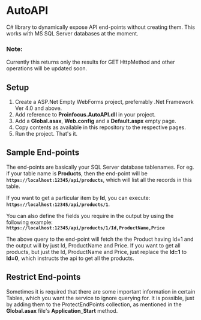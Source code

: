 # AutoAPI
C# library to dynamically expose API end-points without creating them. This works with MS SQL Server databases at the moment. 

### Note:
Currently this returns only the results for GET HttpMethod and other operations will be updated soon.

## Setup
1. Create a ASP.Net Empty WebForms project, preferrably .Net Framework Ver 4.0 and above.
2. Add reference to <b>Proinfocus.AutoAPI.dll</b> in your project.
3. Add a <b>Global.asax</b>, <b>Web.config</b> and a <b>Default.aspx</b> empty page.
4. Copy contents as available in this repository to the respective pages.
5. Run the project. That's it.

## Sample End-points
The end-points are basically your SQL Server database tablenames. For eg. if your table name is <b>Products</b>, then the end-point will be <b><code>https://localhost:12345/api/products</code></b>, which will list all the records in this table.

If you want to get a particular item by <b>Id</b>, you can execute: <b><code>https://localhost:12345/api/products/1</code></b>.

You can also define the fields you require in the output by using the following example:
<b><code>https://localhost:12345/api/products/1/Id,ProductName,Price</code></b>

The above query to the end-point will fetch the the Product having Id=1 and the output will by just Id, ProductName and Price.
If you want to get all products, but just the Id, ProductName and Price, just replace the <b>Id=1</b> to <b>Id=0</b>, which instructs the api to get all the products.

## Restrict End-points
Sometimes it is required that there are some important information in certain Tables, which you want the service to ignore querying for. It is possible, just by adding them to the ProtectEndPoints collection, as mentioned in the <b>Global.asax</b> file's <b>Application_Start</b> method.

